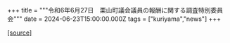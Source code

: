 +++
title = """令和6年6月27日　栗山町議会議員の報酬に関する調査特別委員会"""
date = 2024-06-23T15:00:00.000Z
tags = ["kuriyama","news"]
+++


[[source]](https://www.town.kuriyama.hokkaido.jp/site/gikai/27741.html)
